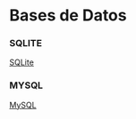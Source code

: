 
# Bases de Datos

### SQLITE

[SQLite](./src/sqlite/sqlite.py)

### MYSQL

[MySQL](./src/mysql/main.py)